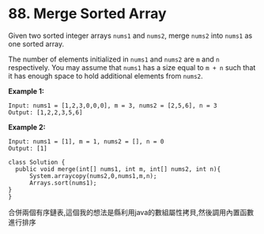 # 88. Merge Sorted Array

Given two sorted integer arrays `nums1` and `nums2`, merge `nums2` into `nums1` as one sorted array.

The number of elements initialized in `nums1` and `nums2` are `m` and `n` respectively. You may assume that `nums1` has a size equal to `m + n` such that it has enough space to hold additional elements from `nums2`.

**Example 1:**

```text
Input: nums1 = [1,2,3,0,0,0], m = 3, nums2 = [2,5,6], n = 3
Output: [1,2,2,3,5,6]
```

**Example 2:**

```text
Input: nums1 = [1], m = 1, nums2 = [], n = 0
Output: [1]
```

```text
class Solution {
  public void merge(int[] nums1, int m, int[] nums2, int n){
      System.arraycopy(nums2,0,nums1,m,n);
      Arrays.sort(nums1);
}
}
```

合併兩個有序鏈表,這個我的想法是縣利用java的數組屬性拷貝,然後調用內置函數進行排序

